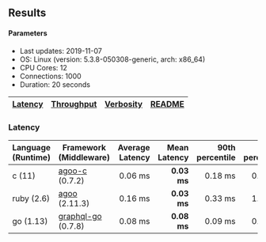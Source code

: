 ## Results

<!-- Result from here -->

#### Parameters
- Last updates: 2019-11-07
- OS: Linux (version: 5.3.8-050308-generic, arch: x86_64)
- CPU Cores: 12
- Connections: 1000
- Duration: 20 seconds

| [Latency](latency.md) | [Throughput](throughput.md) | [Verbosity](verbosity.md) | [README](README.md) |
| --------------------- | --------------------------- | ------------------------- | ------------------- |

### Latency
| Language (Runtime) | Framework (Middleware) | Average Latency | Mean Latency | 90th percentile | 99th percentile | 99.9th percentile | Standard Deviation |
| ------------------ | ---------------------- | ---------------:| ------------:| ---------------:| ---------------:| -----------------:| ------------------:|
| c (11) | [agoo-c](github.com/ohler55/agoo-c) (0.7.2) | 0.06 ms | **0.03 ms** | 0.18 ms | 0.18 ms | 1.01 ms | 0.12 |
| ruby (2.6) | [agoo](github.com/ohler55/agoo) (2.11.3) | 0.16 ms | **0.03 ms** | 0.33 ms | 1.96 ms | 3.01 ms | 0.38 |
| go (1.13) | [graphql-go](https://github.com/graphql-go/graphql) (0.7.8) | 0.08 ms | **0.08 ms** | 0.09 ms | 0.11 ms | 0.36 ms | 0.02 |
<!-- Result till here -->
